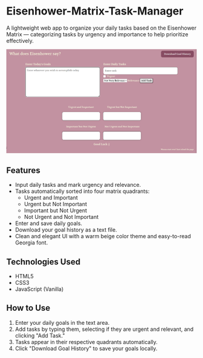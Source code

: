 # Eisenhower-Matrix-Task-Manager
A lightweight web app to organize your daily tasks based on the Eisenhower Matrix — categorizing tasks by urgency and importance to help prioritize effectively.

![Eisenhower Matrix Output](Final_Eisenhower_Output.png)


## Features

- Input daily tasks and mark urgency and relevance.
- Tasks automatically sorted into four matrix quadrants:
  - Urgent and Important
  - Urgent but Not Important
  - Important but Not Urgent
  - Not Urgent and Not Important
- Enter and save daily goals.
- Download your goal history as a text file.
- Clean and elegant UI with a warm beige color theme and easy-to-read Georgia font.

## Technologies Used

- HTML5
- CSS3
- JavaScript (Vanilla)

## How to Use

1. Enter your daily goals in the text area.
2. Add tasks by typing them, selecting if they are urgent and relevant, and clicking "Add Task."
3. Tasks appear in their respective quadrants automatically.
4. Click "Download Goal History" to save your goals locally.
